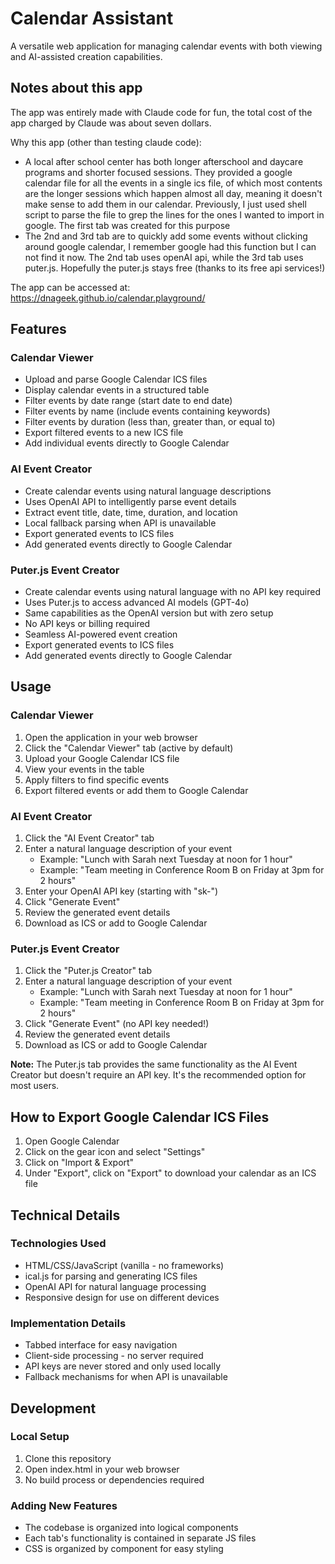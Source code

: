 # Calendar Assistant

A versatile web application for managing calendar events with both viewing and AI-assisted creation capabilities.

## Notes about this app

The app was entirely made with Claude code for fun, the total cost of the app charged by Claude was about seven dollars.

Why this app (other than testing claude code):

- A local after school center has both longer afterschool and daycare programs and shorter focused sessions. They provided a google calendar file for all the events in a single ics file, of which most contents are the longer sessions which happen almost all day, meaning it doesn't make sense to add them in our calendar. Previously, I just used shell script to parse the file to grep the lines for the ones I wanted to import in google. The first tab was created for this purpose
- The 2nd and 3rd tab are to quickly add some events without clicking around google calendar, I remember google had this function but I can not find it now. The 2nd tab uses openAI api, while the 3rd tab uses puter.js. Hopefully the puter.js stays free (thanks to its free api services!)

The app can be accessed at: https://dnageek.github.io/calendar.playground/

## Features

### Calendar Viewer
- Upload and parse Google Calendar ICS files
- Display calendar events in a structured table
- Filter events by date range (start date to end date)
- Filter events by name (include events containing keywords)
- Filter events by duration (less than, greater than, or equal to)
- Export filtered events to a new ICS file
- Add individual events directly to Google Calendar

### AI Event Creator
- Create calendar events using natural language descriptions
- Uses OpenAI API to intelligently parse event details
- Extract event title, date, time, duration, and location
- Local fallback parsing when API is unavailable
- Export generated events to ICS files
- Add generated events directly to Google Calendar

### Puter.js Event Creator
- Create calendar events using natural language with no API key required
- Uses Puter.js to access advanced AI models (GPT-4o)
- Same capabilities as the OpenAI version but with zero setup
- No API keys or billing required
- Seamless AI-powered event creation
- Export generated events to ICS files
- Add generated events directly to Google Calendar

## Usage

### Calendar Viewer
1. Open the application in your web browser
2. Click the "Calendar Viewer" tab (active by default)
3. Upload your Google Calendar ICS file
4. View your events in the table
5. Apply filters to find specific events
6. Export filtered events or add them to Google Calendar

### AI Event Creator
1. Click the "AI Event Creator" tab
2. Enter a natural language description of your event
   - Example: "Lunch with Sarah next Tuesday at noon for 1 hour"
   - Example: "Team meeting in Conference Room B on Friday at 3pm for 2 hours"
3. Enter your OpenAI API key (starting with "sk-")
4. Click "Generate Event"
5. Review the generated event details
6. Download as ICS or add to Google Calendar

### Puter.js Event Creator
1. Click the "Puter.js Creator" tab
2. Enter a natural language description of your event
   - Example: "Lunch with Sarah next Tuesday at noon for 1 hour"
   - Example: "Team meeting in Conference Room B on Friday at 3pm for 2 hours"
3. Click "Generate Event" (no API key needed!)
4. Review the generated event details
5. Download as ICS or add to Google Calendar

**Note:** The Puter.js tab provides the same functionality as the AI Event Creator but doesn't require an API key. It's the recommended option for most users.

## How to Export Google Calendar ICS Files

1. Open Google Calendar
2. Click on the gear icon and select "Settings"
3. Click on "Import & Export"
4. Under "Export", click on "Export" to download your calendar as an ICS file

## Technical Details

### Technologies Used
- HTML/CSS/JavaScript (vanilla - no frameworks)
- ical.js for parsing and generating ICS files
- OpenAI API for natural language processing
- Responsive design for use on different devices

### Implementation Details
- Tabbed interface for easy navigation
- Client-side processing - no server required
- API keys are never stored and only used locally
- Fallback mechanisms for when API is unavailable

## Development

### Local Setup
1. Clone this repository
2. Open index.html in your web browser
3. No build process or dependencies required

### Adding New Features
- The codebase is organized into logical components
- Each tab's functionality is contained in separate JS files
- CSS is organized by component for easy styling
